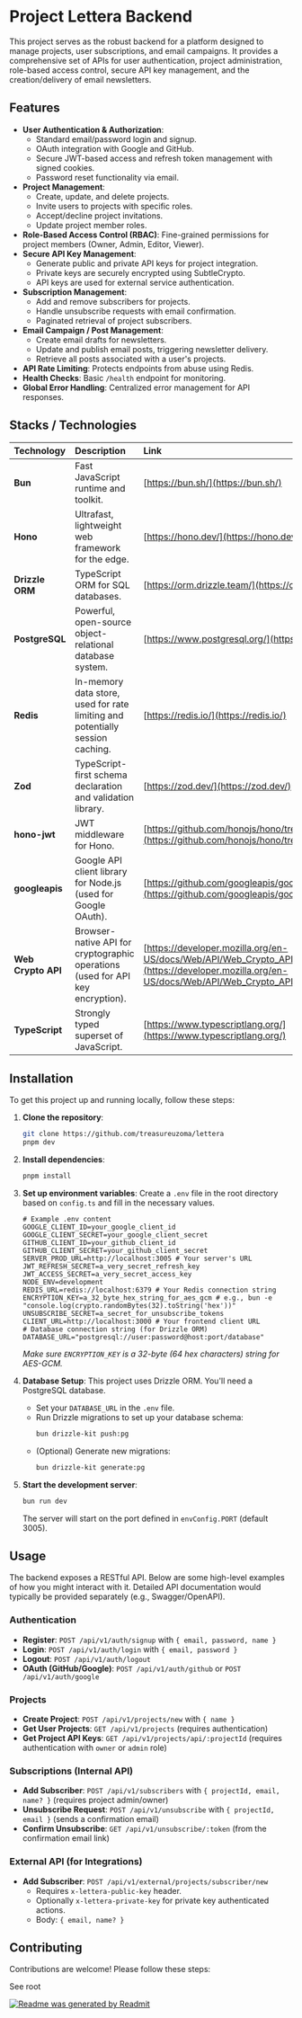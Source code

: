 # Project Lettera Backend

This project serves as the robust backend for a platform designed to manage projects, user subscriptions, and email campaigns. It provides a comprehensive set of APIs for user authentication, project administration, role-based access control, secure API key management, and the creation/delivery of email newsletters.

## Features

- **User Authentication & Authorization**:
  - Standard email/password login and signup.
  - OAuth integration with Google and GitHub.
  - Secure JWT-based access and refresh token management with signed cookies.
  - Password reset functionality via email.
- **Project Management**:
  - Create, update, and delete projects.
  - Invite users to projects with specific roles.
  - Accept/decline project invitations.
  - Update project member roles.
- **Role-Based Access Control (RBAC)**: Fine-grained permissions for project members (Owner, Admin, Editor, Viewer).
- **Secure API Key Management**:
  - Generate public and private API keys for project integration.
  - Private keys are securely encrypted using SubtleCrypto.
  - API keys are used for external service authentication.
- **Subscription Management**:
  - Add and remove subscribers for projects.
  - Handle unsubscribe requests with email confirmation.
  - Paginated retrieval of project subscribers.
- **Email Campaign / Post Management**:
  - Create email drafts for newsletters.
  - Update and publish email posts, triggering newsletter delivery.
  - Retrieve all posts associated with a user's projects.
- **API Rate Limiting**: Protects endpoints from abuse using Redis.
- **Health Checks**: Basic `/health` endpoint for monitoring.
- **Global Error Handling**: Centralized error management for API responses.

## Stacks / Technologies

| Technology         | Description                                                                    | Link                                                                                                                               |
| :----------------- | :----------------------------------------------------------------------------- | :--------------------------------------------------------------------------------------------------------------------------------- |
| **Bun**            | Fast JavaScript runtime and toolkit.                                           | [https://bun.sh/](https://bun.sh/)                                                                                                 |
| **Hono**           | Ultrafast, lightweight web framework for the edge.                             | [https://hono.dev/](https://hono.dev/)                                                                                             |
| **Drizzle ORM**    | TypeScript ORM for SQL databases.                                              | [https://orm.drizzle.team/](https://orm.drizzle.team/)                                                                             |
| **PostgreSQL**     | Powerful, open-source object-relational database system.                       | [https://www.postgresql.org/](https://www.postgresql.org/)                                                                         |
| **Redis**          | In-memory data store, used for rate limiting and potentially session caching.  | [https://redis.io/](https://redis.io/)                                                                                             |
| **Zod**            | TypeScript-first schema declaration and validation library.                    | [https://zod.dev/](https://zod.dev/)                                                                                               |
| **hono-jwt**       | JWT middleware for Hono.                                                       | [https://github.com/honojs/hono/tree/main/src/middleware/jwt](https://github.com/honojs/hono/tree/main/src/middleware/jwt)         |
| **googleapis**     | Google API client library for Node.js (used for Google OAuth).                 | [https://github.com/googleapis/google-api-nodejs-client](https://github.com/googleapis/google-api-nodejs-client)                   |
| **Web Crypto API** | Browser-native API for cryptographic operations (used for API key encryption). | [https://developer.mozilla.org/en-US/docs/Web/API/Web_Crypto_API](https://developer.mozilla.org/en-US/docs/Web/API/Web_Crypto_API) |
| **TypeScript**     | Strongly typed superset of JavaScript.                                         | [https://www.typescriptlang.org/](https://www.typescriptlang.org/)                                                                 |

## Installation

To get this project up and running locally, follow these steps:

1.  **Clone the repository**:

    ```bash
    git clone https://github.com/treasureuzoma/lettera
    pnpm dev
    ```

2.  **Install dependencies**:

    ```bash
    pnpm install
    ```

3.  **Set up environment variables**:
    Create a `.env` file in the root directory based on `config.ts` and fill in the necessary values.

    ```
    # Example .env content
    GOOGLE_CLIENT_ID=your_google_client_id
    GOOGLE_CLIENT_SECRET=your_google_client_secret
    GITHUB_CLIENT_ID=your_github_client_id
    GITHUB_CLIENT_SECRET=your_github_client_secret
    SERVER_PROD_URL=http://localhost:3005 # Your server's URL
    JWT_REFRESH_SECRET=a_very_secret_refresh_key
    JWT_ACCESS_SECRET=a_very_secret_access_key
    NODE_ENV=development
    REDIS_URL=redis://localhost:6379 # Your Redis connection string
    ENCRYPTION_KEY=a_32_byte_hex_string_for_aes_gcm # e.g., bun -e "console.log(crypto.randomBytes(32).toString('hex'))"
    UNSUBSCRIBE_SECRET=a_secret_for_unsubscribe_tokens
    CLIENT_URL=http://localhost:3000 # Your frontend client URL
    # Database connection string (for Drizzle ORM)
    DATABASE_URL="postgresql://user:password@host:port/database"
    ```

    _Make sure `ENCRYPTION_KEY` is a 32-byte (64 hex characters) string for AES-GCM._

4.  **Database Setup**:
    This project uses Drizzle ORM. You'll need a PostgreSQL database.
    - Set your `DATABASE_URL` in the `.env` file.
    - Run Drizzle migrations to set up your database schema:
      ```bash
      bun drizzle-kit push:pg
      ```
    - (Optional) Generate new migrations:
      ```bash
      bun drizzle-kit generate:pg
      ```

5.  **Start the development server**:
    ```bash
    bun run dev
    ```
    The server will start on the port defined in `envConfig.PORT` (default 3005).

## Usage

The backend exposes a RESTful API. Below are some high-level examples of how you might interact with it. Detailed API documentation would typically be provided separately (e.g., Swagger/OpenAPI).

### Authentication

- **Register**: `POST /api/v1/auth/signup` with `{ email, password, name }`
- **Login**: `POST /api/v1/auth/login` with `{ email, password }`
- **Logout**: `POST /api/v1/auth/logout`
- **OAuth (GitHub/Google)**: `POST /api/v1/auth/github` or `POST /api/v1/auth/google`

### Projects

- **Create Project**: `POST /api/v1/projects/new` with `{ name }`
- **Get User Projects**: `GET /api/v1/projects` (requires authentication)
- **Get Project API Keys**: `GET /api/v1/projects/api/:projectId` (requires authentication with `owner` or `admin` role)

### Subscriptions (Internal API)

- **Add Subscriber**: `POST /api/v1/subscribers` with `{ projectId, email, name? }` (requires project admin/owner)
- **Unsubscribe Request**: `POST /api/v1/unsubscribe` with `{ projectId, email }` (sends a confirmation email)
- **Confirm Unsubscribe**: `GET /api/v1/unsubscribe/:token` (from the confirmation email link)

### External API (for Integrations)

- **Add Subscriber**: `POST /api/v1/external/projects/subscriber/new`
  - Requires `x-lettera-public-key` header.
  - Optionally `x-lettera-private-key` for private key authenticated actions.
  - Body: `{ email, name? }`

## Contributing

Contributions are welcome! Please follow these steps:

See root

[![Readme was generated by Readmit](https://img.shields.io/badge/Readme%20was%20generated%20by-Readmit-brightred)](https://readmit.vercel.app)
